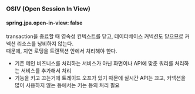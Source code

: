 ### OSIV (Open Session In View)
#### spring.jpa.open-in-view: false
transaction을 종료할 때 영속성 컨텍스트를 닫고, 데이터베이스 커넥션도 닫으므로 커넥션 리소스를 낭비하지 않는다.\
때문에, 지연 로딩을 트랜잭션 안에서 처리해야 한다.
- 기존 메인 비즈니스를 처리하는 서비스가 아닌 화면이나 API에 맞춘 쿼리를 처리하는 서비스를 추가해서 처리
- 기능을 키고 끄는거에 트레이드 오프가 있기 때문에 실시간 API는 끄고, 커넥션을 많이 사용하지 않는 등에서는 키는 등의 처리 필요